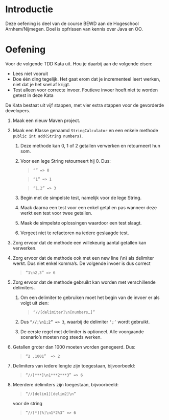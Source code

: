 # Introductie

Deze oefening is deel van de course BEWD aan de Hogeschool Arnhem/Nijmegen. 
Doel is opfrissen van kennis over Java en OO.



# Oefening

Voor de volgende TDD Kata uit. Hou je daarbij aan de volgende eisen:

* Lees niet vooruit
* Doe één ding tegelijk. Het gaat erom dat je incrementeel leert werken, niet dat je het snel af krijgt.
* Test alleen voor correcte invoer. Foutieve invoer hoeft niet te worden getest in deze Kata

De Kata bestaat uit vijf stappen, met vier extra stappen voor de gevorderde developers.


1. Maak een nieuw Maven project.
2. Maak een Klasse genaamd `StringCalculator` en een enkele methode `public int add(String numbers)`.
    1. Deze methode kan 0, 1 of 2 getallen verwerken en retourneert hun som. 
    2. Voor een lege String retourneert hij 0. Dus: 

        > ```“” => 0```

        > ```“1” => 1```

        > ```“1,2” => 3```

    3. Begin met de simpelste test, namelijk voor de lege String.
    4. Maak daarna een test voor een enkel getal en pas wanneer deze werkt een test voor twee getallen.
    5. Maak de simpelste oplossingen waardoor een test slaagt.
    6. Vergeet niet te refactoren na iedere geslaagde test.
    
3. Zorg ervoor dat de methode een willekeurig aantal getallen kan verwerken.
4. Zorg ervoor dat de methode ook met een new line (\n) als delimiter werkt. Dus niet enkel komma’s. De 
    volgende invoer is dus correct

    >  ```“1\n2,3” => 6```
        
5. Zorg ervoor dat de methode gebruikt kan worden met verschillende delimiters.
    1. Om een delimiter te gebruiken moet het begin van de invoer er als volgt uit zien:
    
        > ```“//[delimiter]\n[numbers…]”```
        
    2. Dus `“//;\n1;2” => 3`, waarbij de delimiter `‘;’` wordt gebruikt.
    3. De eerste regel met delimiter is optioneel. Alle voorgaande scenario’s 
    moeten nog steeds werken.
6. Getallen groter dan 1000 moeten worden genegeerd. Dus:
    > ```“2 ,1001”  => 2```
7. Delimiters van iedere lengte zijn toegestaan, bijvoorbeeld:
    > ```“//[***]\n1***2***3” => 6```
8. Meerdere delimiters zijn toegestaan, bijvoorbeeld:
    > ```“//[delim1][delim2]\n”``` 
    
    voor de string 
    
    > ```“//[*][%]\n1*2%3” => 6```
